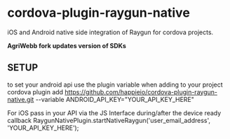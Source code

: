 # cordova-plugin-raygun-native
iOS and Android native side integration of Raygun for cordova projects.

**AgriWebb fork updates version of SDKs**

## SETUP

to set your android api use the plugin variable when adding to your project
    cordova plugin add https://github.com/happieio/cordova-plugin-raygun-native.git --variable ANDROID_API_KEY="YOUR_API_KEY_HERE"
    
For iOS pass in your API via the JS Interface during/after the device ready callback
    RaygunNativePlugin.startNativeRaygun('user_email_address', 'YOUR_API_KEY_HERE');